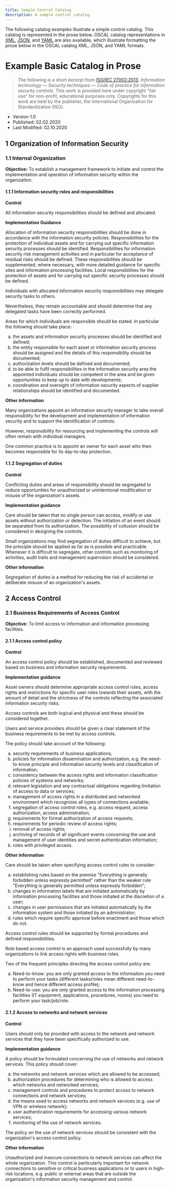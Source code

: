 ```yaml
---
title: Sample Control Catalog
description: A sample control catalog.
---
```


The following catalog examples illustrate a simple control catalog. This catalog is represented in the prose below. OSCAL catalog representations in [XML](xml/basic-catalog.xml), [JSON](json/basic-catalog.json), and [YAML](yaml/basic-catalog.yaml) are also available, which illustrate formatting the prose below in the OSCAL catalog XML, JSON, and YAML formats.

# Example Basic Catalog in Prose

> The following is a short excerpt from [ISO/IEC 27002:2013](https://www.iso.org/standard/54533.html), _Information technology — Security techniques — Code of practice for information security controls_. This work is provided here under copyright "fair use" for non-profit, educational purposes only. Copyrights for this work are held by the publisher, the International Organization for Standardization (ISO).

- Version 1.0
- Published: 02.02.2020
- Last Modified: 02.10.2020

## 1 Organization of Information Security

### 1.1 Internal Organization

**Objective:** To establish a management framework to initiate and control the implementation and
operation of information security within the organization.

#### 1.1.1 Information security roles and responsibilities

**Control**

All information security responsibilities should be defined and allocated.  

**Implementation Guidance**

Allocation of information security responsibilities should be done in accordance with the information security policies. Responsibilities for the protection of individual assets and for carrying out specific information security processes should be identified. Responsibilities for information security risk management activities and in particular for acceptance of residual risks should be defined. These responsibilities should be supplemented, where necessary, with more detailed guidance for specific sites and information processing facilities. Local responsibilities for the protection of assets and for carrying out specific security processes should be defined.

Individuals with allocated information security responsibilities may delegate security tasks to others.

Nevertheless, they remain accountable and should determine that any delegated tasks have been correctly performed.

Areas for which individuals are responsible should be stated. In particular the following should take place:

<ol type="a">
    <li>the assets and information security processes should be identified and defined;</li>
    <li>the entity responsible for each asset or information security process should be assigned and the details of this responsibility should be documented;</li>
    <li>authorization levels should be defined and documented;</li>
    <li>to be able to fulfil responsibilities in the information security area the appointed individuals should be competent in the area and be given opportunities to keep up to date with developments;</li>
    <li>coordination and oversight of information security aspects of supplier relationships should be identified and documented.</li>
</ol>

**Other information**

Many organizations appoint an information security manager to take overall responsibility for the development and implementation of information security and to support the identification of controls.

However, responsibility for resourcing and implementing the controls will often remain with individual managers. 

One common practice is to appoint an owner for each asset who then becomes responsible for its day-to-day protection. 

#### 1.1.2 Segregation of duties

**Control**

Conflicting duties and areas of responsibility should be segregated to reduce opportunities for
unauthorized or unintentional modification or misuse of the organization's assets.

**Implementation guidance**

Care should be taken that no single person can access, modify or use assets without authorization or detection. The initiation of an event should be separated from its authorization. The possibility of collusion should be considered in designing the controls.

Small organizations may find segregation of duties difficult to achieve, but the principle should be applied as far as is possible and practicable. Whenever it is difficult to segregate, other controls such as monitoring of activities, audit trails and management supervision should be considered.

**Other information**

Segregation of duties is a method for reducing the risk of accidental or deliberate misuse of an organization's assets.

## 2 Access Control

### 2.1 Business Requirements of Access Control

**Objective:** To limit access to information and information processing facilities.

#### 2.1.1 Access control policy

**Control**

An access control policy should be established, documented and reviewed based on business and information security requirements.

**Implementation guidance**

Asset owners should determine appropriate access control rules, access rights and restrictions for specific user roles towards their assets, with the amount of detail and the strictness of the controls reflecting the associated information security risks.

Access controls are both logical and physical and these should be considered together.

Users and service providers should be given a clear statement of the business requirements to be met by access controls.

The policy should take account of the following:

<ol type="a">
    <li>security requirements of business applications;</li>
    <li>policies for information dissemination and authorization, e.g. the need-to-know principle and information security levels and classification of information;</li>
    <li>consistency between the access rights and information classification policies of systems and networks;</li>
    <li>relevant legislation and any contractual obligations regarding limitation of access to data or services;</li>
    <li>management of access rights in a distributed and networked environment which recognizes all types of connections available;</li>
    <li>segregation of access control roles, e.g. access request, access authorization, access administration;</li>
    <li>requirements for formal authorization of access requests;</li>
    <li>requirements for periodic review of access rights;</li>
    <li>removal of access rights;</li>
    <li>archiving of records of all significant events concerning the use and management of user identities and secret authentication information;</li>
    <li>roles with privileged access.</li>
</ol>

**Other information**

Care should be taken when specifying access control rules to consider:

<ol type="a">
    <li>establishing rules based on the premise "Everything is generally forbidden unless expressly permitted" rather than the weaker rule "Everything is generally permitted unless expressly forbidden";</li>
    <li>changes in information labels that are initiated automatically by information processing facilities and those initiated at the discretion of a user;</li>
    <li>changes in user permissions that are initiated automatically by the information system and those initiated by an administrator;</li>
    <li>rules which require specific approval before enactment and those which do not.</li>
</ol>

Access control rules should be supported by formal procedures and defined responsibilities.

Role based access control is an approach used successfully by many organizations to link access rights with business roles.

Two of the frequent principles directing the access control policy are:

<ol type="a">
    <li>Need-to-know: you are only granted access to the information you need to perform your tasks (different tasks/roles mean different need-to-know and hence different access profile);</li>
    <li>Need-to-use: you are only granted access to the information processing facilities (IT equipment, applications, procedures, rooms) you need to perform your task/job/role.</li>
</ol>

#### 2.1.2 Access to networks and network services

**Control**

Users should only be provided with access to the network and network services that they have been specifically authorized to use.

**Implementation guidance**

A policy should be formulated concerning the use of networks and network services. This policy should cover:

<ol type="a">
    <li>the networks and network services which are allowed to be accessed;</li>
    <li>authorization procedures for determining who is allowed to access which networks and networked services;</li>
    <li>management controls and procedures to protect access to network connections and network services;</li>
    <li>the means used to access networks and network services (e.g. use of VPN or wireless network);</li>
    <li>user authentication requirements for accessing various network services;</li>
    <li>monitoring of the use of network services.</li>
</ol>

The policy on the use of network services should be consistent with the organization's access control policy.

**Other information**

Unauthorized and insecure connections to network services can affect the whole organization. This control is particularly important for network connections to sensitive or critical business applications or to users in high-risk locations, e.g. public or external areas that are outside the organization's information security management and control.
